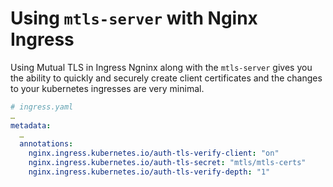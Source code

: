 # Using `mtls-server` with Nginx Ingress

Using Mutual TLS in Ingress Ngninx along with the `mtls-server` gives you the ability to quickly and securely create
client certificates and the changes to your kubernetes ingresses are very minimal.

```yaml
# ingress.yaml
…
metadata:
  …
  annotations:
    nginx.ingress.kubernetes.io/auth-tls-verify-client: "on"
    nginx.ingress.kubernetes.io/auth-tls-secret: "mtls/mtls-certs"
    nginx.ingress.kubernetes.io/auth-tls-verify-depth: "1"
```
